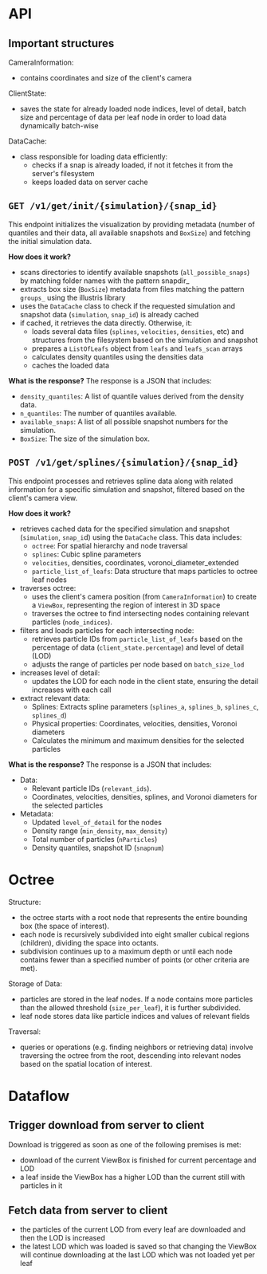 # API

## Important structures
CameraInformation:
- contains coordinates and size of the client's camera

ClientState:
- saves the state for already loaded node indices, level of detail, batch size and percentage of data per leaf node in order to load data dynamically batch-wise 

DataCache:
- class responsible for loading data efficiently:
    - checks if a snap is already loaded, if not it fetches it from the server's filesystem
    - keeps loaded data on server cache

## `GET /v1/get/init/{simulation}/{snap_id}`
This endpoint initializes the visualization by providing metadata (number of quantiles and their data, all available snapshots and `BoxSize`) and fetching the initial simulation data.

**How does it work?**
- scans directories to identify available snapshots (`all_possible_snaps`) by matching folder names with the pattern snapdir_
- extracts box size (`BoxSize`) metadata from files matching the pattern `groups_` using the illustris library
- uses the `DataCache` class to check if the requested simulation and snapshot data (`simulation`, `snap_id`) is already cached
- if cached, it retrieves the data directly. Otherwise, it:
    - loads several data files (`splines`, `velocities`, `densities`, etc) and structures from the filesystem based on the simulation and snapshot
    - prepares a `ListOfLeafs` object from `leafs` and `leafs_scan` arrays
    - calculates density quantiles using the densities data
    - caches the loaded data

**What is the response?**
The response is a JSON that includes:
- `density_quantiles`: A list of quantile values derived from the density data.
- `n_quantiles`: The number of quantiles available.
- `available_snaps`: A list of all possible snapshot numbers for the simulation.
- `BoxSize`: The size of the simulation box.


## `POST /v1/get/splines/{simulation}/{snap_id}`
This endpoint processes and retrieves spline data along with related information for a specific simulation and snapshot, filtered based on the client's camera view.

**How does it work?**
- retrieves cached data for the specified simulation and snapshot (`simulation`, `snap_i`d) using the `DataCache` class. This data includes:
    - `octree`: For spatial hierarchy and node traversal
    - `splines`: Cubic spline parameters
    - `velocities`, densities, coordinates, voronoi_diameter_extended
    - `particle_list_of_leafs`: Data structure that maps particles to octree leaf nodes
- traverses octree:
    - uses the client's camera position (from `CameraInformation`) to create a `ViewBox`, representing the region of interest in 3D space
    - traverses the octree to find intersecting nodes containing relevant particles (`node_indices`).
- filters and loads particles for each intersecting node:
    - retrieves particle IDs from `particle_list_of_leafs` based on the percentage of data (`client_state.percentage`) and level of detail (LOD)
    - adjusts the range of particles per node based on `batch_size_lod`
- increases level of detail:
    - updates the LOD for each node in the client state, ensuring the detail increases with each call
- extract relevant data:
    - Splines: Extracts spline parameters (`splines_a`, `splines_b`, `splines_c`, `splines_d`)
    - Physical properties: Coordinates, velocities, densities, Voronoi diameters
    - Calculates the minimum and maximum densities for the selected particles

**What is the response?**
The response is a JSON that includes:
- Data:
    - Relevant particle IDs (`relevant_ids`).
    - Coordinates, velocities, densities, splines, and Voronoi diameters for the selected particles
- Metadata:
    - Updated `level_of_detail` for the nodes
    - Density range (`min_density`, `max_density`)
    - Total number of particles (`nParticles`)
    - Density quantiles, snapshot ID (`snapnum`)

# Octree
Structure:
- the octree starts with a root node that represents the entire bounding box (the space of interest).
- each node is recursively subdivided into eight smaller cubical regions (children), dividing the space into octants.
- subdivision continues up to a maximum depth or until each node contains fewer than a specified number of points (or other criteria are met).

Storage of Data:
- particles are stored in the leaf nodes. If a node contains more particles than the allowed threshold (`size_per_leaf`), it is further subdivided.
- leaf node stores data like particle indices and values of relevant fields

Traversal:
- queries or operations (e.g. finding neighbors or retrieving data) involve traversing the octree from the root, descending into relevant nodes based on the spatial location of interest.

# Dataflow

## Trigger download from server to client
Download is triggered as soon as one of the following premises is met:
- download of the current ViewBox is finished for current percentage and LOD
- a leaf inside the ViewBox has a higher LOD than the current still with particles in it

## Fetch data from server to client
- the particles of the current LOD from every leaf are downloaded and then the LOD is increased
- the latest LOD which was loaded is saved so that changing the ViewBox will continue downloading at the last LOD which was not loaded yet per leaf